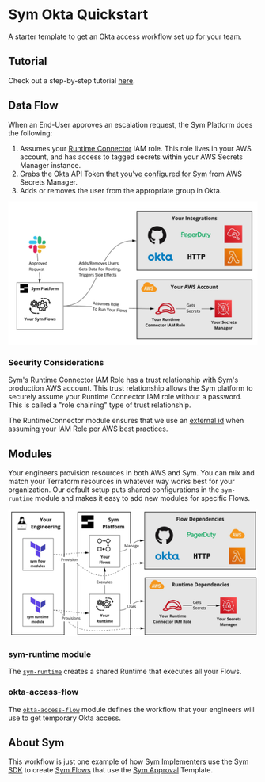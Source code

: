 # Sym Okta Quickstart

A starter template to get an Okta access workflow set up for your team.

## Tutorial

Check out a step-by-step tutorial [here](https://okta.tutorials.symops.com).

## Data Flow

When an End-User approves an escalation request, the Sym Platform does the following:

1. Assumes your [Runtime Connector](https://docs.symops.com/docs/runtime-connector) IAM role. This role lives in your AWS account, and has access to tagged secrets within your AWS Secrets Manager instance.
2. Grabs the Okta API Token that [you've configured for Sym](https://docs.symops.com/docs/okta) from AWS Secrets Manager.
3. Adds or removes the user from the appropriate group in Okta.

![Data Flow](docsrc/img/SymDataFlow.jpg)

### Security Considerations

Sym's Runtime Connector IAM Role has a trust relationship with Sym's production AWS account. This trust relationship allows the Sym platform to securely assume your Runtime Connector IAM role without a password. This is called a "role chaining" type of trust relationship.

The RuntimeConnector module ensures that we use an [external id](https://docs.aws.amazon.com/IAM/latest/UserGuide/id_roles_create_for-user_externalid.html) when assuming your IAM Role per AWS best practices.

## Modules

Your engineers provision resources in both AWS and Sym. You can mix and match your Terraform resources in whatever way works best for your organization. Our default setup puts shared configurations in the `sym-runtime` module and makes it easy to add new modules for specific Flows.

![Provisioning Flow](docsrc/img/SymProvisioningFlow.jpg)

### sym-runtime module

The [`sym-runtime`](modules/sym-runtime) creates a shared Runtime that executes all your Flows.

### okta-access-flow

The [`okta-access-flow`](modules/okta-access-flow) module defines the workflow that your engineers will use to get temporary Okta access.

## About Sym

This workflow is just one example of how [Sym Implementers](https://docs.symops.com/docs/deploy-sym-platform) use the [Sym SDK](https://docs.symops.com/docs) to create [Sym Flows](https://docs.symops.com/docs/flows) that use the [Sym Approval](https://docs.symops.com/docs/sym-approval) Template.
